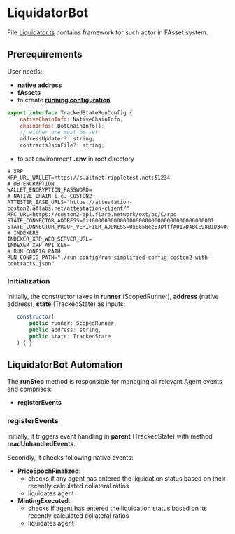 # LiquidatorBot

File [Liquidator.ts](../../src/actors/Liquidator.ts) contains framework for such actor in FAsset system.

## Prerequirements
User needs:
- **native address**
- **fAssets**
- to create [**running configuration**](../../src/config/BotConfig.ts)
```javascript
export interface TrackedStateRunConfig {
    nativeChainInfo: NativeChainInfo;
    chainInfos: BotChainInfo[];
    // either one must be set
    addressUpdater?: string;
    contractsJsonFile?: string;
```
- to set environment **.env** in root directory
```
# XRP
XRP_URL_WALLET=https://s.altnet.rippletest.net:51234
# DB ENCRYPTION
WALLET_ENCRYPTION_PASSWORD=
# NATIVE CHAIN i.e. COSTON2
ATTESTER_BASE_URLS="https://attestation-coston2.aflabs.net/attestation-client/"
RPC_URL=https://coston2-api.flare.network/ext/bc/C/rpc
STATE_CONNECTOR_ADDRESS=0x1000000000000000000000000000000000000001
STATE_CONNECTOR_PROOF_VERIFIER_ADDRESS=0x8858eeB3DfffA017D4BCE9801D340D36Cf895CCf
# INDEXERS
INDEXER_XRP_WEB_SERVER_URL=
INDEXER_XRP_API_KEY=
# RUN CONFIG PATH
RUN_CONFIG_PATH="./run-config/run-simplified-config-coston2-with-contracts.json"
```

### Initialization
Initially, the constructor takes in **runner** (ScopedRunner), **address** (native address), **state** (TrackedState) as inputs:
```javascript
   constructor(
       public runner: ScopedRunner,
       public address: string,
       public state: TrackedState
   ) { }
```

## LiquidatorBot Automation
The **runStep** method is responsible for managing all relevant Agent events and comprises:
- **registerEvents**

### registerEvents
Initially, it triggers event handling in **parent** (TrackedState) with method **readUnhandledEvents**.

Secondly, it checks following native events:
- **PriceEpochFinalized**:
    - checks if any agent has entered the liquidation status based on their recently calculated collateral ratios
    - liquidates agent
- **MintingExecuted**:
    - checks if agent has entered the liquidation status based on its recently calculated collateral ratios
    - liquidates agent

